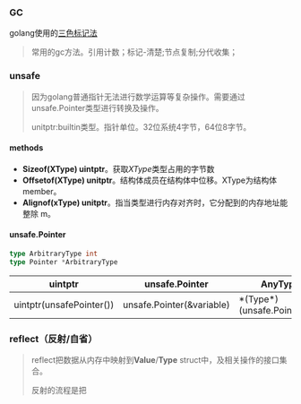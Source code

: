 ### GC

golang使用的[三色标记法](http://legendtkl.com/2017/04/28/golang-gc/)

> 常用的gc方法。引用计数；标记-清楚;节点复制;分代收集；

### unsafe

> 因为golang普通指针无法进行数学运算等复杂操作。需要通过unsafe.Pointer类型进行转换及操作。
>
> unitptr:builtin类型。指针单位。32位系统4字节，64位8字节。

 #### methods

- **Sizeof(XType) uintptr**。获取*XType*类型占用的字节数
- **Offsetof(XType) unitptr**。结构体成员在结构体中位移。XType为结构体member。
- **Alignof(xType) unitptr**。指当类型进行内存对齐时，它分配到的内存地址能整除 m。

#### unsafe.Pointer

```go
type ArbitraryType int
type Pointer *ArbitraryType 
```

|   uintptr   | unsafe.Pointer    | AnyType |
| ---- | ---- | ---- |
| uintptr(unsafePointer()) | unsafe.Pointer(&variable) |\*(Type\*)(unsafe.Pointer(&i))|

### reflect（反射/自省）

> reflect把数据从内存中映射到**Value**/**Type** struct中，及相关操作的接口集合。
>
> 反射的流程是把